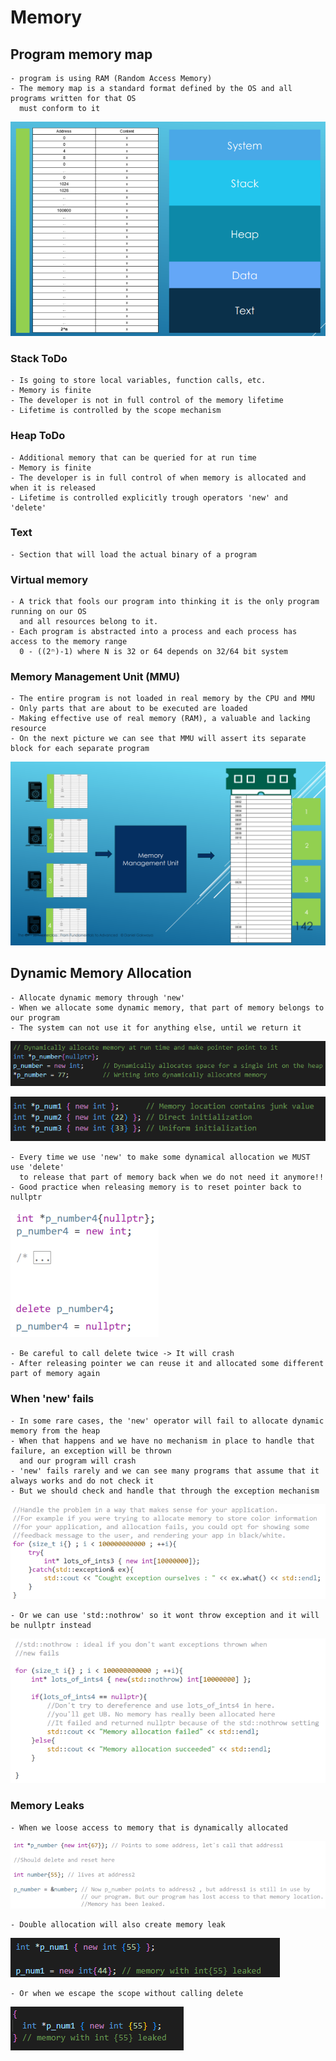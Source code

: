 
# Memory 


## Program memory map

    - program is using RAM (Random Access Memory) 
    - The memory map is a standard format defined by the OS and all programs written for that OS 
      must conform to it

![](Images/memoryMap.png)    

### Stack ToDo

    - Is going to store local variables, function calls, etc.
    - Memory is finite
    - The developer is not in full control of the memory lifetime
    - Lifetime is controlled by the scope mechanism


### Heap ToDo

    - Additional memory that can be queried for at run time
    - Memory is finite
    - The developer is in full control of when memory is allocated and when it is released
    - Lifetime is controlled explicitly trough operators 'new' and 'delete'

### Text 

    - Section that will load the actual binary of a program


### Virtual memory

    - A trick that fools our program into thinking it is the only program running on our OS
      and all resources belong to it.
    - Each program is abstracted into a process and each process has access to the memory range
      0 - ((2ⁿ)-1) where N is 32 or 64 depends on 32/64 bit system


### Memory Management Unit (MMU)

    - The entire program is not loaded in real memory by the CPU and MMU
    - Only parts that are about to be executed are loaded
    - Making effective use of real memory (RAM), a valuable and lacking resource
    - On the next picture we can see that MMU will assert its separate block for each separate program
        

![](Images/memoryManagement.png)




## Dynamic Memory Allocation

    - Allocate dynamic memory through 'new'
    - When we allocate some dynamic memory, that part of memory belongs to our program
    - The system can not use it for anything else, until we return it
  
  ![](Images/dynamicAllocation.png)

  ![](Images/dynamicAllocationAndInit.png)

    - Every time we use 'new' to make some dynamical allocation we MUST use 'delete' 
      to release that part of memory back when we do not need it anymore!!
    - Good practice when releasing memory is to reset pointer back to nullptr   
  
  ![](Images/goodPracticeRelease.png)

    - Be careful to call delete twice -> It will crash
    - After releasing pointer we can reuse it and allocated some different part of memory again

### When 'new' fails

    - In some rare cases, the 'new' operator will fail to allocate dynamic memory from the heap
    - When that happens and we have no mechanism in place to handle that failure, an exception will be thrown
      and our program will crash
    - 'new' fails rarely and we can see many programs that assume that it always works and do not check it
    - But we should check and handle that through the exception mechanism
    
![](Images/newFailHandle.png)

    - Or we can use 'std::nothrow' so it wont throw exception and it will be nullptr instead

![](Images/newFailHandle2.png)


### Memory Leaks

    - When we loose access to memory that is dynamically allocated

![](Images/memoryLeak.png)

    - Double allocation will also create memory leak

![](Images/memoryLeak2.png)

    - Or when we escape the scope without calling delete

![](Images/memoryLeak3.png)